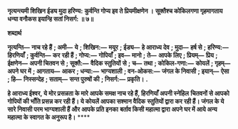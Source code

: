 **नृत्यन्त्यमी शिखिन ईड्य मुदा हरिण्य:** **कुर्वन्ति गोप्य इव ते प्रियमीक्षणेन ।** **सूक्तैश्च कोकिलगणा गृहमागताय** **धन्या वनौकस इयान्हि सतां निसर्ग: ॥ ७॥** 

**शब्दार्थ** 

**नृत्यन्ति—** **नाच रहे हैं** **; अमी—** **ये** **; शिखिन:—** **मयूर** **; ईड्य—** **हे आराध्य देव** **; मुदा—** **हर्ष से** **; हरिण्य:—** **हिरणियाँ** **; कुर्वन्ति—** **कर** **रही हैं** **; गोप्य:—** **गोपियाँ** **; इव—** **मानो** **; ते—** **आपके लिए** **; प्रियम्—** **प्रिय** **; ईक्षणेन—** **अपनी चितवन से** **; सूक्तै:—** **वैदिक स्तुतियों** **से** **; च—** **तथा** **; कोकिल-गणा:—** **कोयलें** **; गृहम्—** **अपने घर में** **; आगताय—** **आकर** **; धन्या:—** **भाग्यशाली** **; वन-ओकस:—** **जंगल के निवासी** **; इयान्—** **ऐसा** **; हि—** **निस्सन्देह** **; सताम्—** **सन्त पुरुषों की** **; निसर्ग:—** **प्रकृति।** **.** 

**हे आराध्य ईश्वर, ये मोर प्रसन्नता के मारे आपके समक्ष नाच रहे हैं, हिरणियाँ अपनी स्नेहिल** **चितवनों से आपको गोपियों की भाँति प्रसन्न कर रही हैं। ये कोयलें आपका सश्मान वैदिक** **स्तुतियों द्वारा कर रही हैं। जंगल के ये सारे निवासी परम भाग्यशाली हैं और आपके प्रति इनका** **बर्ताव किसी महात्मा द्वारा अपने घर में आये अन्य महात्मा के स्वागत के अनुरूप है।** **** 
